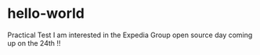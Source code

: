 # hello-world
Practical Test
I am interested in the Expedia Group open source day coming up on the 24th !!
